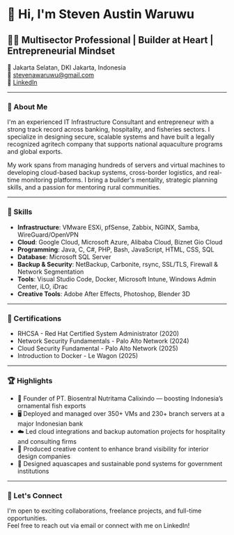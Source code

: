 # 👋 Hi, I'm Steven Austin Waruwu

## 🧑‍💻 Multisector Professional | Builder at Heart | Entrepreneurial Mindset

📍 Jakarta Selatan, DKI Jakarta, Indonesia  
📧 stevenawaruwu@gmail.com  
🔗 [LinkedIn](https://www.linkedin.com/in/steven-waruwu)

---

### 📝 About Me

I'm an experienced IT Infrastructure Consultant and entrepreneur with a strong track record across banking, hospitality, and fisheries sectors. I specialize in designing secure, scalable systems and have built a legally recognized agritech company that supports national aquaculture programs and global exports.

My work spans from managing hundreds of servers and virtual machines to developing cloud-based backup systems, cross-border logistics, and real-time monitoring platforms. I bring a builder's mentality, strategic planning skills, and a passion for mentoring rural communities.

---

### 🔧 Skills

- **Infrastructure**: VMware ESXi, pfSense, Zabbix, NGINX, Samba, WireGuard/OpenVPN
- **Cloud**: Google Cloud, Microsoft Azure, Alibaba Cloud, Biznet Gio Cloud
- **Programming**: Java, C, C#, PHP, Bash, JavaScript, HTML, CSS, SQL
- **Database**: Microsoft SQL Server
- **Backup & Security**: NetBackup, Carbonite, rsync, SSL/TLS, Firewall & Network Segmentation
- **Tools**: Visual Studio Code, Docker, Microsoft Intune, Windows Admin Center, iLO, iDrac
- **Creative Tools**: Adobe After Effects, Photoshop, Blender 3D

---

### 🎯 Certifications

- RHCSA - Red Hat Certified System Administrator (2020)
- Network Security Fundamentals - Palo Alto Network (2024)
- Cloud Security Fundamental - Palo Alto Network (2025)
- Introduction to Docker - Le Wagon (2025)

---

### 🏆 Highlights

- 🌱 Founder of PT. Biosentral Nutritama Calixindo — boosting Indonesia’s ornamental fish exports
- 🖥️ Deployed and managed over 350+ VMs and 230+ branch servers at a major Indonesian bank
- ☁️ Led cloud integrations and backup automation projects for hospitality and consulting firms
- 🎥 Produced creative content to enhance brand visibility for interior design companies
- 🐠 Designed aquascapes and sustainable pond systems for government institutions

---

### 🚀 Let's Connect

I'm open to exciting collaborations, freelance projects, and full-time opportunities.  
Feel free to reach out via email or connect with me on LinkedIn!

